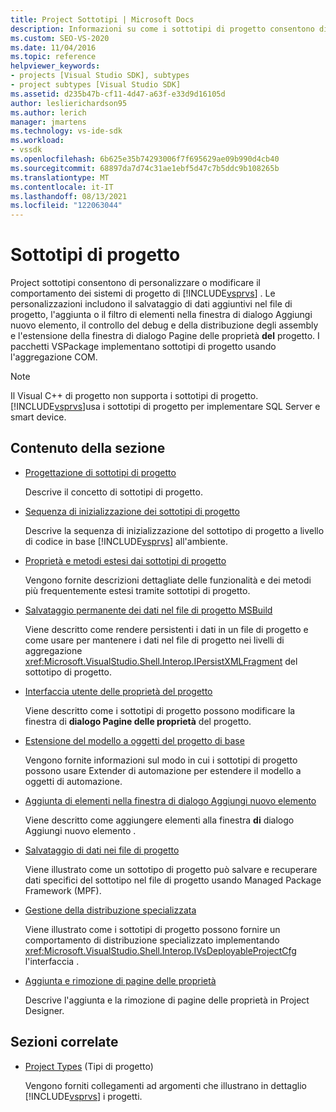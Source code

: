 ```yaml
---
title: Project Sottotipi | Microsoft Docs
description: Informazioni su come i sottotipi di progetto consentono di personalizzare il comportamento dei sistemi di progetto Visual Studio. I pacchetti VSPackage implementano sottotipi di progetto usando l'aggregazione COM.
ms.custom: SEO-VS-2020
ms.date: 11/04/2016
ms.topic: reference
helpviewer_keywords:
- projects [Visual Studio SDK], subtypes
- project subtypes [Visual Studio SDK]
ms.assetid: d235b47b-cf11-4d47-a63f-e33d9d16105d
author: leslierichardson95
ms.author: lerich
manager: jmartens
ms.technology: vs-ide-sdk
ms.workload:
- vssdk
ms.openlocfilehash: 6b625e35b74293006f7f695629ae09b990d4cb40
ms.sourcegitcommit: 68897da7d74c31ae1ebf5d47c7b5ddc9b108265b
ms.translationtype: MT
ms.contentlocale: it-IT
ms.lasthandoff: 08/13/2021
ms.locfileid: "122063044"
---
```

# <a name="project-subtypes"></a>Sottotipi di progetto
Project sottotipi consentono di personalizzare o modificare il comportamento dei sistemi di progetto di [!INCLUDE[vsprvs](../../code-quality/includes/vsprvs_md.md)] . Le personalizzazioni includono il salvataggio di dati aggiuntivi  nel file di progetto, l'aggiunta o il filtro di elementi nella finestra di dialogo Aggiungi nuovo elemento, il controllo del debug e della distribuzione degli assembly e l'estensione della finestra di dialogo Pagine delle proprietà **del** progetto. I pacchetti VSPackage implementano sottotipi di progetto usando l'aggregazione COM.

> [!NOTE]
> Il Visual C++ di progetto non supporta i sottotipi di progetto. [!INCLUDE[vsprvs](../../code-quality/includes/vsprvs_md.md)]usa i sottotipi di progetto per implementare SQL Server e smart device.

## <a name="in-this-section"></a>Contenuto della sezione

- [Progettazione di sottotipi di progetto](../../extensibility/internals/project-subtypes-design.md)

  Descrive il concetto di sottotipi di progetto.

- [Sequenza di inizializzazione dei sottotipi di progetto](../../extensibility/internals/initialization-sequence-of-project-subtypes.md)

  Descrive la sequenza di inizializzazione del sottotipo di progetto a livello di codice in base [!INCLUDE[vsprvs](../../code-quality/includes/vsprvs_md.md)] all'ambiente.

- [Proprietà e metodi estesi dai sottotipi di progetto](../../extensibility/internals/properties-and-methods-extended-by-project-subtypes.md)

  Vengono fornite descrizioni dettagliate delle funzionalità e dei metodi più frequentemente estesi tramite sottotipi di progetto.

- [Salvataggio permanente dei dati nel file di progetto MSBuild](../../extensibility/internals/persisting-data-in-the-msbuild-project-file.md)

  Viene descritto come rendere persistenti i dati in un file di progetto e come usare per mantenere i dati nel file di progetto nei livelli di aggregazione <xref:Microsoft.VisualStudio.Shell.Interop.IPersistXMLFragment> del sottotipo di progetto.

- [Interfaccia utente delle proprietà del progetto](../../extensibility/internals/project-property-user-interface.md)

  Viene descritto come i sottotipi di progetto possono modificare la finestra di **dialogo Pagine delle proprietà** del progetto.

- [Estensione del modello a oggetti del progetto di base](../../extensibility/internals/extending-the-object-model-of-the-base-project.md)

  Vengono fornite informazioni sul modo in cui i sottotipi di progetto possono usare Extender di automazione per estendere il modello a oggetti di automazione.

- [Aggiunta di elementi nella finestra di dialogo Aggiungi nuovo elemento](../../extensibility/internals/contributing-to-the-add-new-item-dialog-box.md)

  Viene descritto come aggiungere elementi alla finestra **di** dialogo Aggiungi nuovo elemento .

- [Salvataggio di dati nei file di progetto](../../extensibility/saving-data-in-project-files.md)

  Viene illustrato come un sottotipo di progetto può salvare e recuperare dati specifici del sottotipo nel file di progetto usando Managed Package Framework (MPF).

- [Gestione della distribuzione specializzata](../../extensibility/internals/handling-specialized-deployment.md)

  Viene illustrato come i sottotipi di progetto possono fornire un comportamento di distribuzione specializzato implementando <xref:Microsoft.VisualStudio.Shell.Interop.IVsDeployableProjectCfg> l'interfaccia .

- [Aggiunta e rimozione di pagine delle proprietà](../../extensibility/adding-and-removing-property-pages.md)

  Descrive l'aggiunta e la rimozione di pagine delle proprietà in Project Designer.

## <a name="related-sections"></a>Sezioni correlate

- [Project Types](../../extensibility/internals/project-types.md) (Tipi di progetto)

  Vengono forniti collegamenti ad argomenti che illustrano in dettaglio [!INCLUDE[vsprvs](../../code-quality/includes/vsprvs_md.md)] i progetti.
